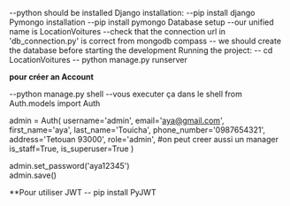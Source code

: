 --python should be installed
Django installation:
--pip install django
Pymongo installation
--pip install pymongo
Database setup
--our unified name is LocationVoitures
--check that the connection url in 'db_connection.py' is correct from mongodb compass
-- we should create the database before starting the development
Running the project:
-- cd LocationVoitures
-- python manage.py runserver


**pour  créer an Account**

--python manage.py shell
--vous executer ça dans le shell
from Auth.models import Auth  


admin = Auth(
    username='admin',
    email='aya@gmail.com',
    first_name='aya',
    last_name='Touicha',
    phone_number='0987654321',
    address='Tetouan 93000',
    role='admin', #on peut creer aussi un manager
    is_staff=True, 
    is_superuser=True
)

admin.set_password('aya12345')  
admin.save() 

**Pour utiliser JWT 
    -- pip install PyJWT





